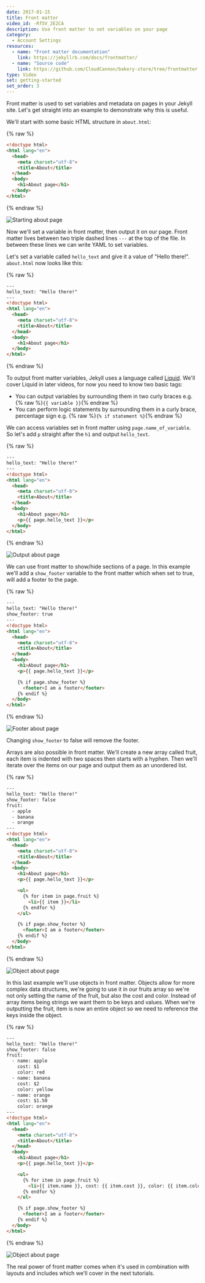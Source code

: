```yaml
---
date: 2017-01-15
title: Front matter
video_id: -Rf5V_2E2CA
description: Use front matter to set variables on your page
category:
  - Account Settings
resources:
  - name: "Front matter documentation"
    link: https://jekyllrb.com/docs/frontmatter/
  - name: "Source code"
    link: https://github.com/CloudCannon/bakery-store/tree/frontmatter
type: Video
set: getting-started
set_order: 3
---
```

Front matter is used to set variables and metadata on pages in your Jekyll site. Let's get straight into an example to demonstrate why this is useful.

We'll start with some basic HTML structure in `about.html`:

{% raw %}
~~~html
<!doctype html>
<html lang="en">
  <head>
    <meta charset="utf-8">
    <title>About</title>
  </head>
  <body>
    <h1>About page</h1>
  </body>
</html>
~~~
{% endraw %}

![Starting about page](/img/casts/front-matter/starting-about.png)

Now we'll set a variable in front matter, then output it on our page. Front matter lives between two triple dashed lines `---` at the top of the file. In between these lines we can write YAML to set variables.

Let's set a variable called `hello_text` and give it a value of "Hello there!". `about.html` now looks like this:

{% raw %}
~~~html
---
hello_text: "Hello there!"
---
<!doctype html>
<html lang="en">
  <head>
    <meta charset="utf-8">
    <title>About</title>
  </head>
  <body>
    <h1>About page</h1>
  </body>
</html>
~~~
{% endraw %}

To output front matter variables, Jekyll uses a language called [Liquid](https://shopify.github.io/liquid/). We'll cover Liquid in later videos, for now you need to know two basic tags:

* You can output variables by surrounding them in two curly braces e.g. {% raw %}`{{ variable }}`{% endraw %}
* You can perform logic statements by surrounding them in a curly brace, percentage sign e.g. {% raw %}`{% if statement %}`{% endraw %}

We can access variables set in front matter using `page.name_of_variable`. So let's add `p` straight after the `h1` and output `hello_text`.

{% raw %}
~~~html
---
hello_text: "Hello there!"
---
<!doctype html>
<html lang="en">
  <head>
    <meta charset="utf-8">
    <title>About</title>
  </head>
  <body>
    <h1>About page</h1>
    <p>{{ page.hello_text }}</p>
  </body>
</html>
~~~
{% endraw %}

![Output about page](/img/casts/front-matter/output-about.png)

We can use front matter to show/hide sections of a page. In this example we'll add a `show_footer` variable to the front matter which when set to true, will add a footer to the page.

{% raw %}
~~~html
---
hello_text: "Hello there!"
show_footer: true
---
<!doctype html>
<html lang="en">
  <head>
    <meta charset="utf-8">
    <title>About</title>
  </head>
  <body>
    <h1>About page</h1>
    <p>{{ page.hello_text }}</p>

    {% if page.show_footer %}
      <footer>I am a footer</footer>
    {% endif %}
  </body>
</html>
~~~
{% endraw %}

![Footer about page](/img/casts/front-matter/footer-about.png)

Changing `show_footer` to false will remove the footer.

Arrays are also possible in front matter. We'll create a new array called fruit, each item is indented with two spaces then starts with a hyphen. Then we'll iterate over the items on our page and output them as an unordered list.

{% raw %}
~~~html
---
hello_text: "Hello there!"
show_footer: false
fruit:
  - apple
  - banana
  - orange
---
<!doctype html>
<html lang="en">
  <head>
    <meta charset="utf-8">
    <title>About</title>
  </head>
  <body>
    <h1>About page</h1>
    <p>{{ page.hello_text }}</p>

    <ul>
      {% for item in page.fruit %}
        <li>{{ item }}</li>
      {% endfor %}
    </ul>

    {% if page.show_footer %}
      <footer>I am a footer</footer>
    {% endif %}
  </body>
</html>
~~~
{% endraw %}

![Object about page](/img/casts/front-matter/array.png)


In this last example we'll use objects in front matter. Objects allow for more complex data structures, we're going to use it in our fruits array so we're not only setting the name of the fruit, but also the cost and color. Instead of array items being strings we want them to be keys and values. When we're outputting the fruit, item is now an entire object so we need to reference the keys inside the object.

{% raw %}
~~~html
---
hello_text: "Hello there!"
show_footer: false
fruit:
  - name: apple
    cost: $1
    color: red
  - name: banana
    cost: $2
    color: yellow
  - name: orange
    cost: $1.50
    color: orange
---
<!doctype html>
<html lang="en">
  <head>
    <meta charset="utf-8">
    <title>About</title>
  </head>
  <body>
    <h1>About page</h1>
    <p>{{ page.hello_text }}</p>

    <ul>
      {% for item in page.fruit %}
        <li>{{ item.name }}, cost: {{ item.cost }}, color: {{ item.color }}</li>
      {% endfor %}
    </ul>

    {% if page.show_footer %}
      <footer>I am a footer</footer>
    {% endif %}
  </body>
</html>
~~~
{% endraw %}

![Object about page](/img/casts/front-matter/object-about.png)

The real power of front matter comes when it's used in combination with layouts and includes which we'll cover in the next tutorials.